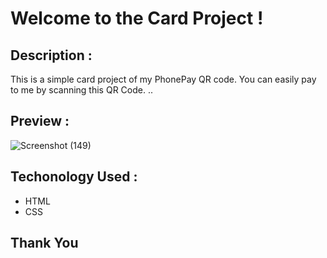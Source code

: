 # Welcome to the Card Project !

## Description :
This is a simple card project of my PhonePay QR code. You can easily pay to me by scanning this QR Code. ..


## Preview :

![Screenshot (149)](https://github.com/raviranjan0/Cards/assets/100368738/c845d953-29c5-49b5-bc4e-dd2f35d3a18a)


## Techonology Used :
- HTML
- CSS

## Thank You 
